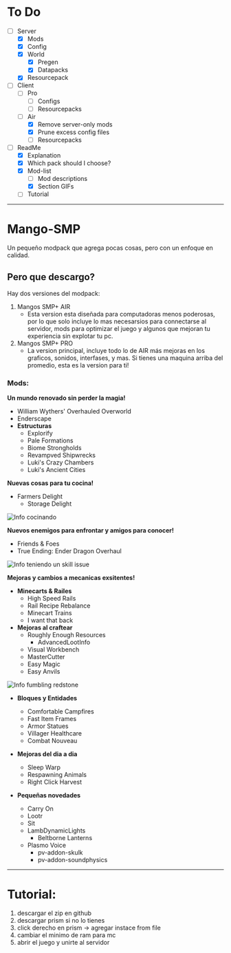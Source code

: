 # To Do
- [ ] Server
  - [x] Mods
  - [x] Config
  - [x] World
      - [x] Pregen
      - [x] Datapacks
  - [x] Resourcepack
- [ ] Client
  - [ ] Pro
      - [ ] Configs
      - [ ] Resourcepacks
  - [ ] Air
      - [x] Remove server-only mods
      - [x] Prune excess config files
      - [ ] Resourcepacks
- [ ] ReadMe
  - [x] Explanation
  - [x] Which pack should I choose?
  - [x] Mod-list
    - [ ] Mod descriptions
    - [x] Section GIFs
  - [ ] Tutorial

---

# Mango-SMP
Un pequeño modpack que agrega pocas cosas, pero con un enfoque en calidad.

## Pero que descargo?
Hay dos versiones del modpack:
1. Mangos SMP+ AIR
   - Esta version esta diseñada para computadoras menos poderosas, por lo que solo incluye lo mas necesarsios para connectarse al servidor, mods para optimizar el juego y algunos que mejoran tu experiencia sin explotar tu pc.
2. Mangos SMP+ PRO
   - La version principal, incluye todo lo de AIR más mejoras en los graficos, sonidos, interfases, y mas. Si tienes una maquina arriba del promedio, esta es la version para ti!

### Mods:
**Un mundo renovado sin perder la magia!**
  - William Wythers' Overhauled Overworld
  - Enderscape
  - **Estructuras**
    - Explorify
    - Pale Formations
    - Biome Strongholds
    - Revampved Shipwrecks
    - Luki's Crazy Chambers
    - Luki's Ancient Cities

**Nuevas cosas para tu cocina!**
  - Farmers Delight
    - Storage Delight

![Info cocinando](assets/farmersDelight.gif)

**Nuevos enemigos para enfrontar y amigos para conocer!**
  - Friends & Foes
  - True Ending: Ender Dragon Overhaul

![Info teniendo un skill issue](assets/iceloggerSkillIssue.gif)

**Mejoras y cambios a mecanicas exsitentes!**
  - **Minecarts & Railes**
    - High Speed Rails
    - Rail Recipe Rebalance
    - Minecart Trains
    - I want that back
  - **Mejoras al craftear**
    - Roughly Enough Resources
      - AdvancedLootInfo
    - Visual Workbench
    - MasterCutter
    - Easy Magic
    - Easy Anvils

![Info fumbling redstone](assets/craftingTable.gif)

  - **Bloques y Entidades**
    - Comfortable Campfires
    - Fast Item Frames
    - Armor Statues
    - Villager Healthcare
    - Combat Nouveau
  - **Mejoras del dia a dia**
    - Sleep Warp
    - Respawning Animals
    - Right Click Harvest

   - **Pequeñas novedades**
     - Carry On
     - Lootr
     - Sit
     - LambDynamicLights
       - Beltborne Lanterns
     - Plasmo Voice
       - pv-addon-skulk
       - pv-addon-soundphysics

---

# Tutorial:

1. descargar el zip en github
2. descargar prism si no lo tienes
3. click derecho en prism -> agregar instace from file
4. cambiar el minimo de ram para mc
5. abrir el juego y unirte al servidor